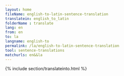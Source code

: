 ```yaml
---
layout: home
fileName: english-to-latin-sentence-translation
translatein: english_to_latin
folderName : translate
lang: en
from: en
to: la
langname: english-to
permalink: /la/english-to-latin-sentence-translation
tool: sentence-translations
matchurls: en&&la
---
```

{% include section/translateinto.html %}
